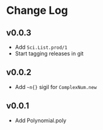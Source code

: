 Change Log
==========

## v0.0.3

* Add `Sci.List.prod/1`
* Start tagging releases in git

## v0.0.2

* Add `~n{}` sigil for `ComplexNum.new`

## v0.0.1

* Add Polynomial.poly

